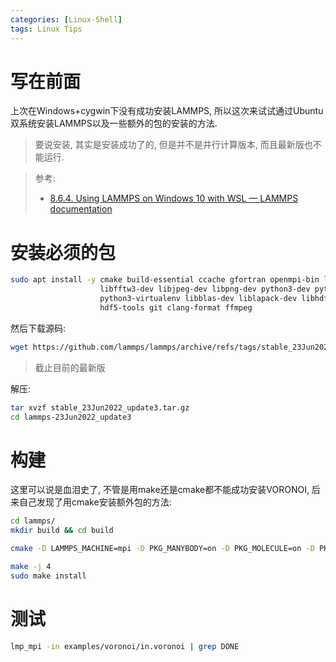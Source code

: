 ```yaml
---
categories: [Linux-Shell]
tags: Linux Tips
---
```


# 写在前面

上次在Windows+cygwin下没有成功安装LAMMPS, 所以这次来试试通过Ubuntu双系统安装LAMMPS以及一些额外的包的安装的方法. 

>   要说安装, 其实是安装成功了的, 但是并不是并行计算版本, 而且最新版也不能运行. 

>   参考:
>
>   -   [8.6.4. Using LAMMPS on Windows 10 with WSL — LAMMPS documentation](https://docs.lammps.org/Howto_wsl.html#download-lammps)

# 安装必须的包

```bash
sudo apt install -y cmake build-essential ccache gfortran openmpi-bin libopenmpi-dev \
                    libfftw3-dev libjpeg-dev libpng-dev python3-dev python3-pip \
                    python3-virtualenv libblas-dev liblapack-dev libhdf5-serial-dev \
                    hdf5-tools git clang-format ffmpeg
```

然后下载源码:

```bash
wget https://github.com/lammps/lammps/archive/refs/tags/stable_23Jun2022_update3.tar.gz
```

>   截止目前的最新版

解压:

```bash
tar xvzf stable_23Jun2022_update3.tar.gz
cd lammps-23Jun2022_update3
```



# 构建

这里可以说是血泪史了, 不管是用make还是cmake都不能成功安装VORONOI, 后来自己发现了用cmake安装额外包的方法:



```bash
cd lammps/
mkdir build && cd build

cmake -D LAMMPS_MACHINE=mpi -D PKG_MANYBODY=on -D PKG_MOLECULE=on -D PKG_VORONOI=yes ../cmake

make -j 4
sudo make install
```



# 测试

```bash
lmp_mpi -in examples/voronoi/in.voronoi | grep DONE
```

